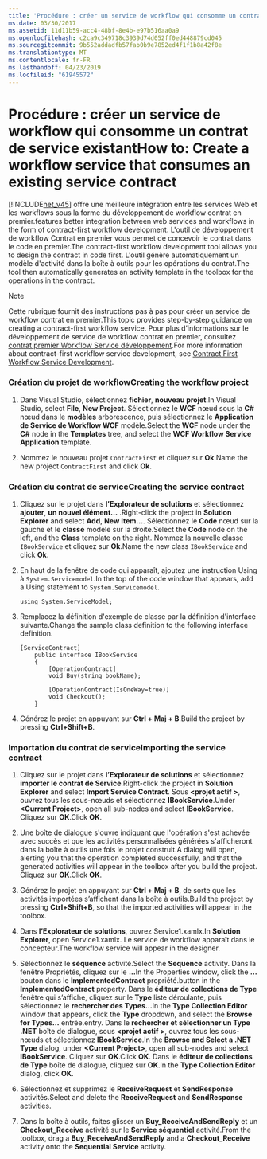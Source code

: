 ```yaml
---
title: 'Procédure : créer un service de workflow qui consomme un contrat de service existant'
ms.date: 03/30/2017
ms.assetid: 11d11b59-acc4-48bf-8e4b-e97b516aa0a9
ms.openlocfilehash: c2ca9c349718c3939d74d052ff0ed448879cd045
ms.sourcegitcommit: 9b552addadfb57fab0b9e7852ed4f1f1b8a42f8e
ms.translationtype: MT
ms.contentlocale: fr-FR
ms.lasthandoff: 04/23/2019
ms.locfileid: "61945572"
---
```

# <a name="how-to-create-a-workflow-service-that-consumes-an-existing-service-contract"></a><span data-ttu-id="1ff5f-102">Procédure : créer un service de workflow qui consomme un contrat de service existant</span><span class="sxs-lookup"><span data-stu-id="1ff5f-102">How to: Create a workflow service that consumes an existing service contract</span></span>
[!INCLUDE[net_v45](../../../includes/net-v45-md.md)] <span data-ttu-id="1ff5f-103">offre une meilleure intégration entre les services Web et les workflows sous la forme du développement de workflow contrat en premier.</span><span class="sxs-lookup"><span data-stu-id="1ff5f-103">features better integration between web services and workflows in the form of contract-first workflow development.</span></span> <span data-ttu-id="1ff5f-104">L'outil de développement de workflow Contrat en premier vous permet de concevoir le contrat dans le code en premier.</span><span class="sxs-lookup"><span data-stu-id="1ff5f-104">The contract-first workflow development tool allows you to design the contract in code first.</span></span> <span data-ttu-id="1ff5f-105">L'outil génère automatiquement un modèle d'activité dans la boîte à outils pour les opérations du contrat.</span><span class="sxs-lookup"><span data-stu-id="1ff5f-105">The tool then automatically generates an activity template in the toolbox for the operations in the contract.</span></span>  
  
> [!NOTE]
>  <span data-ttu-id="1ff5f-106">Cette rubrique fournit des instructions pas à pas pour créer un service de workflow contrat en premier.</span><span class="sxs-lookup"><span data-stu-id="1ff5f-106">This topic provides step-by-step guidance on creating a contract-first workflow service.</span></span> <span data-ttu-id="1ff5f-107">Pour plus d’informations sur le développement de service de workflow contrat en premier, consultez [contrat premier Workflow Service développement](contract-first-workflow-service-development.md).</span><span class="sxs-lookup"><span data-stu-id="1ff5f-107">For more information about contract-first workflow service development, see [Contract First Workflow Service Development](contract-first-workflow-service-development.md).</span></span>  
  
### <a name="creating-the-workflow-project"></a><span data-ttu-id="1ff5f-108">Création du projet de workflow</span><span class="sxs-lookup"><span data-stu-id="1ff5f-108">Creating the workflow project</span></span>  
  
1. <span data-ttu-id="1ff5f-109">Dans Visual Studio, sélectionnez **fichier**, **nouveau projet**.</span><span class="sxs-lookup"><span data-stu-id="1ff5f-109">In Visual Studio, select **File**, **New Project**.</span></span> <span data-ttu-id="1ff5f-110">Sélectionnez le **WCF** nœud sous la **C#** nœud dans le **modèles** arborescence, puis sélectionnez le **Application de Service de Workflow WCF** modèle.</span><span class="sxs-lookup"><span data-stu-id="1ff5f-110">Select the **WCF** node under the **C#** node in the **Templates** tree, and select the **WCF Workflow Service Application** template.</span></span>  
  
2. <span data-ttu-id="1ff5f-111">Nommez le nouveau projet `ContractFirst` et cliquez sur **Ok**.</span><span class="sxs-lookup"><span data-stu-id="1ff5f-111">Name the new project `ContractFirst` and click **Ok**.</span></span>  
  
### <a name="creating-the-service-contract"></a><span data-ttu-id="1ff5f-112">Création du contrat de service</span><span class="sxs-lookup"><span data-stu-id="1ff5f-112">Creating the service contract</span></span>  
  
1. <span data-ttu-id="1ff5f-113">Cliquez sur le projet dans **l’Explorateur de solutions** et sélectionnez **ajouter**, **un nouvel élément...** .</span><span class="sxs-lookup"><span data-stu-id="1ff5f-113">Right-click the project in **Solution Explorer** and select **Add**, **New Item…**.</span></span> <span data-ttu-id="1ff5f-114">Sélectionnez le **Code** nœud sur la gauche et le **classe** modèle sur la droite.</span><span class="sxs-lookup"><span data-stu-id="1ff5f-114">Select the **Code** node on the left, and the **Class** template on the right.</span></span> <span data-ttu-id="1ff5f-115">Nommez la nouvelle classe `IBookService` et cliquez sur **Ok**.</span><span class="sxs-lookup"><span data-stu-id="1ff5f-115">Name the new class `IBookService` and click **Ok**.</span></span>  
  
2. <span data-ttu-id="1ff5f-116">En haut de la fenêtre de code qui apparaît, ajoutez une instruction Using à `System.Servicemodel`.</span><span class="sxs-lookup"><span data-stu-id="1ff5f-116">In the top of the code window that appears, add a Using statement to `System.Servicemodel`.</span></span>  
  
    ```  
    using System.ServiceModel;  
    ```  
  
3. <span data-ttu-id="1ff5f-117">Remplacez la définition d'exemple de classe par la définition d'interface suivante.</span><span class="sxs-lookup"><span data-stu-id="1ff5f-117">Change the sample class definition to the following interface definition.</span></span>  
  
    ```  
    [ServiceContract]  
        public interface IBookService  
        {  
            [OperationContract]  
            void Buy(string bookName);  
  
            [OperationContract(IsOneWay=true)]  
            void Checkout();  
        }  
    ```  
  
4. <span data-ttu-id="1ff5f-118">Générez le projet en appuyant sur **Ctrl + Maj + B**.</span><span class="sxs-lookup"><span data-stu-id="1ff5f-118">Build the project by pressing **Ctrl+Shift+B**.</span></span>  
  
### <a name="importing-the-service-contract"></a><span data-ttu-id="1ff5f-119">Importation du contrat de service</span><span class="sxs-lookup"><span data-stu-id="1ff5f-119">Importing the service contract</span></span>  
  
1. <span data-ttu-id="1ff5f-120">Cliquez sur le projet dans **l’Explorateur de solutions** et sélectionnez **importer le contrat de Service**.</span><span class="sxs-lookup"><span data-stu-id="1ff5f-120">Right-click the project in **Solution Explorer** and select **Import Service Contract**.</span></span> <span data-ttu-id="1ff5f-121">Sous  **\<projet actif >**, ouvrez tous les sous-nœuds et sélectionnez **IBookService**.</span><span class="sxs-lookup"><span data-stu-id="1ff5f-121">Under **\<Current Project>**, open all sub-nodes and select **IBookService**.</span></span> <span data-ttu-id="1ff5f-122">Cliquez sur **OK**.</span><span class="sxs-lookup"><span data-stu-id="1ff5f-122">Click **OK**.</span></span>  
  
2. <span data-ttu-id="1ff5f-123">Une boîte de dialogue s'ouvre indiquant que l'opération s'est achevée avec succès et que les activités personnalisées générées s'afficheront dans la boîte à outils une fois le projet construit.</span><span class="sxs-lookup"><span data-stu-id="1ff5f-123">A dialog will open, alerting you that the operation completed successfully, and that the generated activities will appear in the toolbox after you build the project.</span></span> <span data-ttu-id="1ff5f-124">Cliquez sur **OK**.</span><span class="sxs-lookup"><span data-stu-id="1ff5f-124">Click **OK**.</span></span>  
  
3. <span data-ttu-id="1ff5f-125">Générez le projet en appuyant sur **Ctrl + Maj + B**, de sorte que les activités importées s’affichent dans la boîte à outils.</span><span class="sxs-lookup"><span data-stu-id="1ff5f-125">Build the project by pressing **Ctrl+Shift+B**, so that the imported activities will appear in the toolbox.</span></span>  
  
4. <span data-ttu-id="1ff5f-126">Dans **l’Explorateur de solutions**, ouvrez Service1.xamlx.</span><span class="sxs-lookup"><span data-stu-id="1ff5f-126">In **Solution Explorer**, open Service1.xamlx.</span></span> <span data-ttu-id="1ff5f-127">Le service de workflow apparaît dans le concepteur.</span><span class="sxs-lookup"><span data-stu-id="1ff5f-127">The workflow service will appear in the designer.</span></span>  
  
5. <span data-ttu-id="1ff5f-128">Sélectionnez le **séquence** activité.</span><span class="sxs-lookup"><span data-stu-id="1ff5f-128">Select the **Sequence** activity.</span></span> <span data-ttu-id="1ff5f-129">Dans la fenêtre Propriétés, cliquez sur le **...**</span><span class="sxs-lookup"><span data-stu-id="1ff5f-129">In the Properties window, click the **…**</span></span> <span data-ttu-id="1ff5f-130">bouton dans le **ImplementedContract** propriété.</span><span class="sxs-lookup"><span data-stu-id="1ff5f-130">button in the **ImplementedContract** property.</span></span> <span data-ttu-id="1ff5f-131">Dans le **éditeur de collections de Type** fenêtre qui s’affiche, cliquez sur le **Type** liste déroulante, puis sélectionnez le **rechercher des Types...**</span><span class="sxs-lookup"><span data-stu-id="1ff5f-131">In the **Type Collection Editor** window that appears, click the **Type** dropdown, and select the **Browse for Types…**</span></span> <span data-ttu-id="1ff5f-132">entrée.</span><span class="sxs-lookup"><span data-stu-id="1ff5f-132">entry.</span></span> <span data-ttu-id="1ff5f-133">Dans le **rechercher et sélectionner un Type .NET** boîte de dialogue, sous  **\<projet actif >**, ouvrez tous les sous-nœuds et sélectionnez **IBookService**.</span><span class="sxs-lookup"><span data-stu-id="1ff5f-133">In the **Browse and Select a .NET Type** dialog, under **\<Current Project>**, open all sub-nodes and select **IBookService**.</span></span> <span data-ttu-id="1ff5f-134">Cliquez sur **OK**.</span><span class="sxs-lookup"><span data-stu-id="1ff5f-134">Click **OK**.</span></span> <span data-ttu-id="1ff5f-135">Dans le **éditeur de collections de Type** boîte de dialogue, cliquez sur **OK**.</span><span class="sxs-lookup"><span data-stu-id="1ff5f-135">In the **Type Collection Editor** dialog, click **OK**.</span></span>  
  
6. <span data-ttu-id="1ff5f-136">Sélectionnez et supprimez le **ReceiveRequest** et **SendResponse** activités.</span><span class="sxs-lookup"><span data-stu-id="1ff5f-136">Select and delete the **ReceiveRequest** and **SendResponse** activities.</span></span>  
  
7. <span data-ttu-id="1ff5f-137">Dans la boîte à outils, faites glisser un **Buy_ReceiveAndSendReply** et un **Checkout_Receive** activité sur le **Service séquentiel** activité.</span><span class="sxs-lookup"><span data-stu-id="1ff5f-137">From the toolbox, drag a **Buy_ReceiveAndSendReply** and a **Checkout_Receive** activity onto the **Sequential Service** activity.</span></span>
